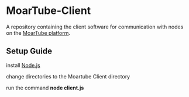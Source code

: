 # MoarTube-Client
A repository containing the client software for communication with nodes on the [MoarTube platform](http://www.moartube.com).

## Setup Guide
install [Node.js](https://nodejs.org/)

change directories to the Moartube Client directory

run the command **node client.js**
